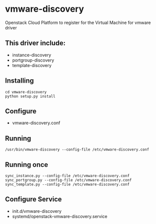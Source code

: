 # vmware-discovery
Openstack Cloud Platform to register for the Virtual Machine for vmware driver


## This driver include:
- instance-discovery 
- portgroup-discovery
- template-discovery


## Installing
```
cd vmware-discovery
python setup.py install
```

## Configure
 - vmware-discovery.conf


## Running
`/usr/bin/vmware-discovery --config-file /etc/vmware-discovery.conf`


## Running once
```
sync_instance.py --config-file /etc/vmware-discovery.conf
sync_portgroup.py --config-file /etc/vmware-discovery.conf
sync_template.py --config-file /etc/vmware-discovery.conf
```

## Configure Service
- init.d/vmware-discovery
- systemd/openstack-vmware-discovery.service


